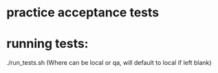 # practice acceptance tests

# running tests:

./run_tests.sh <env>   (Where <env> can be local or qa, will default to local if left blank)